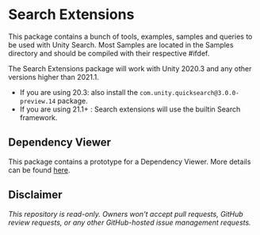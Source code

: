 # Search Extensions

This package contains a bunch of tools, examples, samples and queries to be used with Unity Search. Most Samples are located in the Samples directory and should be compiled with their respective #ifdef.

The Search Extensions package will work with Unity 2020.3 and any other versions higher than 2021.1.
- If you are using 20.3: also install the `com.unity.quicksearch@3.0.0-preview.14` package.
- If you are using 21.1+ : Search extensions will use the builtin Search framework.

## Dependency Viewer

This package contains a prototype for a Dependency Viewer. More details can be found [here](Documentation~/index.md).

## Disclaimer

*This repository is read-only. Owners won't accept pull requests, GitHub review requests, or any other GitHub-hosted issue management requests.*
